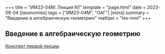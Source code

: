 +++
title = "ИМ23-04М: Лекция N1"
template = "page.html"
date = 2023-09-04
[taxonomies]
tags = ["ИМ23-04М", "ОАГ"]
[extra]
summary = "Введение в алгебраическую геометрию"
mathjax = "tex-mml"
+++

<!-- more -->

## Введение в алгебраическую геометрию

[Конспект первой лекции](/static/2023_09_04_LectureI.pdf). 